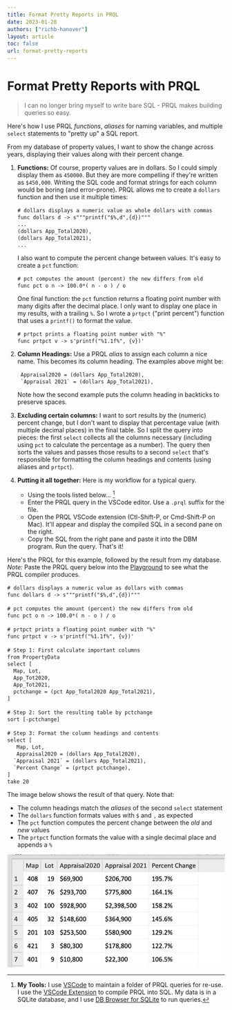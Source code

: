 ```yaml
---
title: Format Pretty Reports in PRQL
date: 2023-01-28
authors: ["richb-hanover"]
layout: article
toc: false
url: format-pretty-reports
---
```


# Format Pretty Reports with PRQL

> I can no longer bring myself to write bare SQL - PRQL makes building queries so easy.

Here's how I use PRQL _functions_, _aliases_ for naming variables,
and multiple `select` statements to "pretty up" a SQL report.

From my database of property values,
I want to show the change across years,
displaying their values along with their percent change.

1. **Functions:** Of course, property values are in dollars. So I could simply display them as `450000`. But they are more compelling if they're written as `$450,000`. Writing the SQL code and format strings for each column would be boring (and error-prone). PRQL allows me to create a `dollars` function and then use it multiple times:

   ```prql
   # dollars displays a numeric value as whole dollars with commas
   func dollars d -> s"""printf("$%,d",{d})"""
   ...
   (dollars App_Total2020),
   (dollars App_Total2021),
   ...
   ```

   I also want to compute the percent change between values. It's easy to create a `pct` function:

   ```prql
   # pct computes the amount (percent) the new differs from old
   func pct o n -> 100.0*( n - o ) / o
   ```
   One final function: the `pct` function returns a floating point number with many digits after the decimal place. I only want to display one place in my results, with a trailing `%`. So I wrote a `prtpct` ("print percent") function that uses a `printf()` to format the value.
   
   ```prql
   # prtpct prints a floating point number with "%"
   func prtpct v -> s'printf("%1.1f%", {v})'
   ```
   
2. **Column Headings:** Use a PRQL _alias_ to assign each column a nice name. This becomes its column heading. The examples above might be:

   ```prql
    Appraisal2020 = (dollars App_Total2020), 
	`Appraisal 2021` = (dollars App_Total2021),
   ```

   Note how the second example puts the column heading in backticks to preserve spaces.
	
3. **Excluding certain columns:** I want to sort results by the (numeric) percent change, but I don't want to display that percentage value (with multiple decimal places) in the final table. So I split the query into pieces: the first `select` collects all the columns necessary (including using `pct` to calculate the percentage as a number).
The query then sorts the values and
passes those results to a second `select` that's responsible
for formatting the column headings and contents (using aliases and `prtpct`).

4. **Putting it all together:** Here is my workflow for a typical query. 

   * Using the tools listed below... [^1]
   * Enter the PRQL query in the VSCode editor. Use a `.prql` suffix for the file. 
   * Open the PRQL VSCode extension (Ctl-Shift-P, or Cmd-Shift-P on Mac).
   It'll appear and display the compiled SQL in a second pane on the right.
   * Copy the SQL from the right pane and paste it into the DBM program. Run the query. That's it!

Here's the PRQL for this example, followed by the result from my database.
_Note:_ Paste the PRQL query below into the
[Playground](https://prql-lang.org/playground/)
to see what the PRQL compiler produces.

   ```prql
   # dollars displays a numeric value as dollars with commas
   func dollars d -> s"""printf("$%,d",{d})"""

   # pct computes the amount (percent) the new differs from old
   func pct o n -> 100.0*( n - o ) / o
   
   # prtpct prints a floating point number with "%"
   func prtpct v -> s'printf("%1.1f%", {v})'

   # Step 1: First calculate important columns
   from PropertyData
   select [
     Map, Lot,
     App_Tot2020,    	   
     App_Tot2021,
     pctchange = (pct App_Total2020 App_Total2021),
   ]
   
   # Step 2: Sort the resulting table by pctchange
   sort [-pctchange]
   
   # Step 3: Format the column headings and contents
   select [
      Map, Lot,
      Appraisal2020 = (dollars App_Total2020),       
     `Appraisal 2021` = (dollars App_Total2021),
     `Percent Change` = (prtpct pctchange),
   ]
   take 20
   ```

The image below shows the result of that query. Note that:

* The column headings match the _aliases_ of the second `select` statement
* The `dollars` function formats values with `$` and `,` as expected
* The `pct` function computes the percent change between the _old_ and _new_ values
* The `prtpct` function formats the value with a single decimal place and appends a `%`

![First rows](../../static/img/Formatted_SQLite_Query.png)

[^1]: **My Tools:** I use [VSCode](https://code.visualstudio.com/) to maintain a folder of PRQL queries for re-use. I use the [VSCode Extension](https://marketplace.visualstudio.com/items?itemName=PRQL-lang.prql-vscode) to compile PRQL into SQL. My data is in a SQLite database, and I use [DB Browser for SQLite](https://sqlitebrowser.org/) to run queries.
